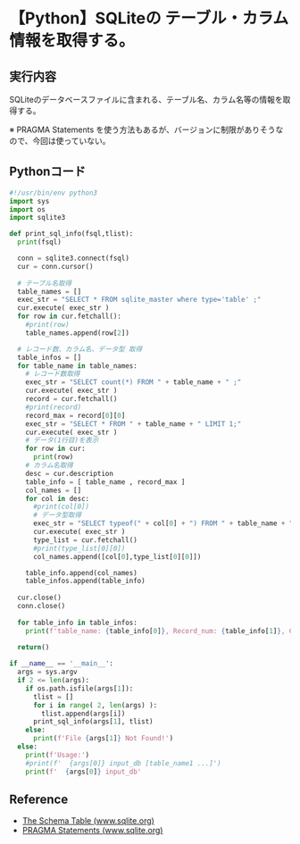 # 【Python】SQLiteの テーブル・カラム情報を取得する。

## 実行内容
SQLiteのデータベースファイルに含まれる、テーブル名、カラム名等の情報を取得する。

※ PRAGMA Statements を使う方法もあるが、バージョンに制限がありそうなので、今回は使っていない。

## Pythonコード

```Python
#!/usr/bin/env python3
import sys
import os
import sqlite3

def print_sql_info(fsql,tlist):
  print(fsql)

  conn = sqlite3.connect(fsql)
  cur = conn.cursor()
  
  # テーブル名取得
  table_names = []
  exec_str = "SELECT * FROM sqlite_master where type='table' ;"
  cur.execute( exec_str )
  for row in cur.fetchall():
    #print(row)
    table_names.append(row[2])

  # レコード数、カラム名、データ型 取得
  table_infos = []
  for table_name in table_names:
    # レコード数取得
    exec_str = "SELECT count(*) FROM " + table_name + " ;"
    cur.execute( exec_str )
    record = cur.fetchall()
    #print(record)
    record_max = record[0][0]
    exec_str = "SELECT * FROM " + table_name + " LIMIT 1;"
    cur.execute( exec_str )
    # データ(1行目)を表示
    for row in cur:
      print(row)
    # カラム名取得
    desc = cur.description
    table_info = [ table_name , record_max ]
    col_names = []
    for col in desc:
      #print(col[0])
      # データ型取得
      exec_str = "SELECT typeof(" + col[0] + ") FROM " + table_name + " LIMIT 1;"
      cur.execute( exec_str )
      type_list = cur.fetchall()
      #print(type_list[0][0])
      col_names.append([col[0],type_list[0][0]])

    table_info.append(col_names)
    table_infos.append(table_info)
 
  cur.close()
  conn.close()
  
  for table_info in table_infos:
    print(f'table_name: {table_info[0]}, Record_num: {table_info[1]}, Column_name: ', table_info[2])
  
  return()

if __name__ == '__main__':
  args = sys.argv
  if 2 <= len(args):
    if os.path.isfile(args[1]):
      tlist = []
      for i in range( 2, len(args) ):
        tlist.append(args[i])
      print_sql_info(args[1], tlist)
    else:
      print(f'File {args[1]} Not Found!')
  else:
    print(f'Usage:')
    #print(f'  {args[0]} input_db [table_name1 ...]')
    print(f'  {args[0]} input_db'
```

## Reference

* [The Schema Table (www.sqlite.org)](https://www.sqlite.org/schematab.html#introduction)
* [PRAGMA Statements (www.sqlite.org)](https://www.sqlite.org/pragma.html)
